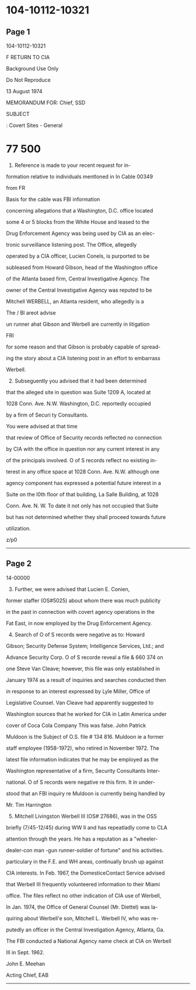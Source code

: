 # 104-10112-10321

## Page 1

104-10112-10321

F RETURN TO CIA

Background Use Only

Do Not Reproduce

13 August 1974

MEMORANDUM FOR: Chief, SSD

SUBJECT

: Covert Sites - General

# 77 500

1. Reference is made to your recent request for in-

formation relative to individuals mentloned in In Cable 00349

from FR

Basis for the cable was FBI information

concerning allegations that a Washington, D.C. office located

some 4 or 5 blocks from the White House and leased to the

Drug Enforcement Agency was being used by CIA as an elec-

tronic surveillance listening post. The Office, allegedly

operated by a CIA officer, Lucien Conels, is purported to be

subleased from Howard Gibson, head of the Washington office

of the Atlanta based firm, Central Investigative Agency. The

owner of the Central Investigative Agency was reputed to be

Mitchell WERBELL, an Atlanta resident, who allegedly is a

The / Bl areot advise

un runner ahat Gibson and Werbell are currently in litigation

FRI

for some reason and that Gibson is probably capable of spread-

ing the story about a CIA listening post in an effort to embarrass

Werbell.

2. Subseguently you advised that it had been determined

that the alleged site in question was Suite 1209 A, located at

1028 Conn. Ave. N.W. Washington, D.C. reportedly occupied

by a firm of Securi ty Consultants.

You were advised at that time

that review of Office of Security records reflected no connection

by CIA with the office in question nor any current interest in any

of the principals involved. O of S records reflect no existing in-

terest in any office space at 1028 Conn. Ave. N.W. although one

agency component has expressed a potential future interest in a

Suite on the l0th floor of that building, La Salle Building, at 1028

Conn. Ave. N. W. To date it not only has not occupied that Suite

but has not determined whether they shall proceed towards future

utilization.

z/p0

---

## Page 2

14-00000

3. Further, we were advised that Lucien E. Conien,

former staffer (OS#5025) about whom there was much publicity

in the past in connection with covert agency operations in the

Fat East, in now employed by the Drug Enforcement Agency.

4. Search of O of S records were negative as to: Howard

Gibson; Security Defense System; Intelligence Services, Ltd.; and

Advance Security Corp. O of S recorde reveal a file & 660 374 on

one Steve Van Cleave; however, this file was only established in

January 1974 as a result of inquiries and searches conducted then

in response to an interest expressed by Lyle Miller, Office of

Legislative Counsel. Van Cleave had apparently suggested to

Washington sources that he worked for CIA in Latin America under

cover of Coca Cola Company This was false. John Patrick

Muldoon is the Subject of O.S. file # 134 816. Muldoon ie a former

staff employee (1958-1972), who retired in November 1972. The

latest file information indicates that he may be employed as the

Washington representative of a firm, Security Consultants Inter-

national. O of S records were negative re this firm. It in under-

stood that an FBI inquiry re Muldoon is currently being handled by

Mr. Tim Harrington

5. Mitchell Livingston Werbell III (OS# 27686), was in the OSS

briefly (7/45-12/45) during WW Il and has repeatladly come to CLA

attention through the years. He has a reputation as a "wheeler-

dealer-con man -gun runner-soldier of fortune" and his activities.

particulary in the F.E. and WH areas, continually brush up against

CIA interests. In Feb. 1967, the DomesticeContact Service advised

that Werbell III frequently volunteered information to their Miami

office. The files reflect no other indication of CIA use of Werbell,

In Jan. 1974, the Office of General Counsel (Mr. Diettel) was la-

quiring about Werbell'e son, Mitchell L. Werbell IV, who was re-

putedly an officer in the Central Investigation Agency, Atlanta, Ga.

The FBI conducted a National Agency name check at CIA on Werbell

III in Sept. 1962.

John E. Meehan

Acting Chief, EAB

---

